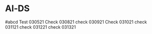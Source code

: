 # Al-DS
#abcd
Test 030521
Check 030821
check 030921
Check 031021
check 031121
check 031221
check 031321


